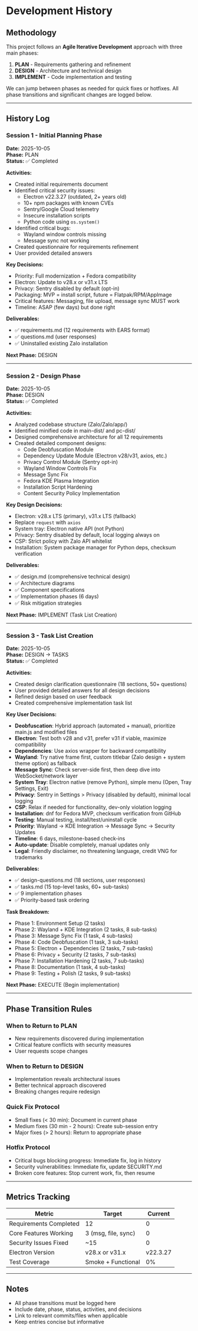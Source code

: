 # Development History

## Methodology

This project follows an **Agile Iterative Development** approach with three main phases:
1. **PLAN** - Requirements gathering and refinement
2. **DESIGN** - Architecture and technical design
3. **IMPLEMENT** - Code implementation and testing

We can jump between phases as needed for quick fixes or hotfixes. All phase transitions and significant changes are logged below.

---

## History Log

### Session 1 - Initial Planning Phase
**Date:** 2025-10-05  
**Phase:** PLAN  
**Status:** ✅ Completed

**Activities:**
- Created initial requirements document
- Identified critical security issues:
  - Electron v22.3.27 (outdated, 2+ years old)
  - 10+ npm packages with known CVEs
  - Sentry/Google Cloud telemetry
  - Insecure installation scripts
  - Python code using `os.system()`
- Identified critical bugs:
  - Wayland window controls missing
  - Message sync not working
- Created questionnaire for requirements refinement
- User provided detailed answers

**Key Decisions:**
- Priority: Full modernization + Fedora compatibility
- Electron: Update to v28.x or v31.x LTS
- Privacy: Sentry disabled by default (opt-in)
- Packaging: MVP = install script, future = Flatpak/RPM/AppImage
- Critical features: Messaging, file upload, message sync MUST work
- Timeline: ASAP (few days) but done right

**Deliverables:**
- ✅ requirements.md (12 requirements with EARS format)
- ✅ questions.md (user responses)
- ✅ Uninstalled existing Zalo installation

**Next Phase:** DESIGN

---

### Session 2 - Design Phase
**Date:** 2025-10-05  
**Phase:** DESIGN  
**Status:** ✅ Completed

**Activities:**
- Analyzed codebase structure (Zalo/Zalo/app/)
- Identified minified code in main-dist/ and pc-dist/
- Designed comprehensive architecture for all 12 requirements
- Created detailed component designs:
  - Code Deobfuscation Module
  - Dependency Update Module (Electron v28/v31, axios, etc.)
  - Privacy Control Module (Sentry opt-in)
  - Wayland Window Controls Fix
  - Message Sync Fix
  - Fedora KDE Plasma Integration
  - Installation Script Hardening
  - Content Security Policy Implementation

**Key Design Decisions:**
- Electron: v28.x LTS (primary), v31.x LTS (fallback)
- Replace `request` with `axios`
- System tray: Electron native API (not Python)
- Privacy: Sentry disabled by default, local logging always on
- CSP: Strict policy with Zalo API whitelist
- Installation: System package manager for Python deps, checksum verification

**Deliverables:**
- ✅ design.md (comprehensive technical design)
- ✅ Architecture diagrams
- ✅ Component specifications
- ✅ Implementation phases (6 days)
- ✅ Risk mitigation strategies

**Next Phase:** IMPLEMENT (Task List Creation)

---

### Session 3 - Task List Creation
**Date:** 2025-10-05  
**Phase:** DESIGN → TASKS  
**Status:** ✅ Completed

**Activities:**
- Created design clarification questionnaire (18 sections, 50+ questions)
- User provided detailed answers for all design decisions
- Refined design based on user feedback
- Created comprehensive implementation task list

**Key User Decisions:**
- **Deobfuscation**: Hybrid approach (automated + manual), prioritize main.js and modified files
- **Electron**: Test both v28 and v31, prefer v31 if viable, maximize compatibility
- **Dependencies**: Use axios wrapper for backward compatibility
- **Wayland**: Try native frame first, custom titlebar (Zalo design + system theme option) as fallback
- **Message Sync**: Check server-side first, then deep dive into WebSocket/network layer
- **System Tray**: Electron native (remove Python), simple menu (Open, Tray Settings, Exit)
- **Privacy**: Sentry in Settings > Privacy (disabled by default), minimal local logging
- **CSP**: Relax if needed for functionality, dev-only violation logging
- **Installation**: dnf for Fedora MVP, checksum verification from GitHub
- **Testing**: Manual testing, install/test/uninstall cycle
- **Priority**: Wayland → KDE Integration → Message Sync → Security Updates
- **Timeline**: 6 days, milestone-based check-ins
- **Auto-update**: Disable completely, manual updates only
- **Legal**: Friendly disclaimer, no threatening language, credit VNG for trademarks

**Deliverables:**
- ✅ design-questions.md (18 sections, user responses)
- ✅ tasks.md (15 top-level tasks, 60+ sub-tasks)
- ✅ 9 implementation phases
- ✅ Priority-based task ordering

**Task Breakdown:**
- Phase 1: Environment Setup (2 tasks)
- Phase 2: Wayland + KDE Integration (2 tasks, 8 sub-tasks)
- Phase 3: Message Sync Fix (1 task, 4 sub-tasks)
- Phase 4: Code Deobfuscation (1 task, 3 sub-tasks)
- Phase 5: Electron + Dependencies (2 tasks, 7 sub-tasks)
- Phase 6: Privacy + Security (2 tasks, 7 sub-tasks)
- Phase 7: Installation Hardening (2 tasks, 7 sub-tasks)
- Phase 8: Documentation (1 task, 4 sub-tasks)
- Phase 9: Testing + Polish (2 tasks, 9 sub-tasks)

**Next Phase:** EXECUTE (Begin implementation)

---

## Phase Transition Rules

### When to Return to PLAN
- New requirements discovered during implementation
- Critical feature conflicts with security measures
- User requests scope changes

### When to Return to DESIGN
- Implementation reveals architectural issues
- Better technical approach discovered
- Breaking changes require redesign

### Quick Fix Protocol
- Small fixes (< 30 min): Document in current phase
- Medium fixes (30 min - 2 hours): Create sub-session entry
- Major fixes (> 2 hours): Return to appropriate phase

### Hotfix Protocol
- Critical bugs blocking progress: Immediate fix, log in history
- Security vulnerabilities: Immediate fix, update SECURITY.md
- Broken core features: Stop current work, fix, then resume

---

## Metrics Tracking

| Metric | Target | Current |
|--------|--------|---------|
| Requirements Completed | 12 | 0 |
| Core Features Working | 3 (msg, file, sync) | 0 |
| Security Issues Fixed | ~15 | 0 |
| Electron Version | v28.x or v31.x | v22.3.27 |
| Test Coverage | Smoke + Functional | 0% |

---

## Notes

- All phase transitions must be logged here
- Include date, phase, status, activities, and decisions
- Link to relevant commits/files when applicable
- Keep entries concise but informative
